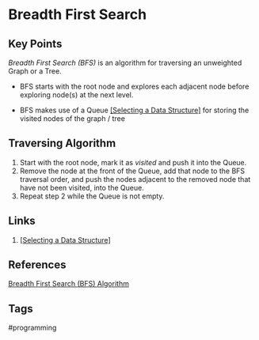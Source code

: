 # Breadth First Search

## Key Points
*Breadth First Search (BFS)* is an algorithm for traversing an unweighted Graph or a Tree.

* BFS starts with the root node and explores each adjacent node before exploring node(s) at the next level.  

* BFS makes use of a Queue [\[Selecting a Data Structure\]](../202204020516) for storing the visited nodes of the graph / tree  


## Traversing Algorithm
1. Start with the root node, mark it as *visited* and push it into the Queue.  
2. Remove the node at the front of the Queue, add that node to the BFS traversal order, and push the nodes adjacent to the removed node that have not been visited, into the Queue.  
3. Repeat step 2 while the Queue is not empty.  

## Links
1. [\[Selecting a Data Structure\]](../202204020516)

## References
[Breadth First Search (BFS) Algorithm](https://algotree.org/algorithms/tree_graph_traversal/breadth_first_search/)
## Tags
#programming
